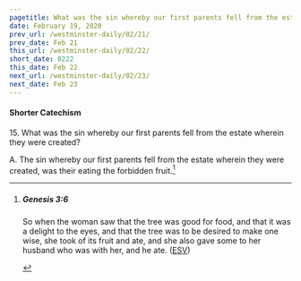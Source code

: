 ```yaml
---
pagetitle: What was the sin whereby our first parents fell from the estate wherein they were created?
date: February 19, 2020
prev_url: /westminster-daily/02/21/
prev_date: Feb 21
this_url: /westminster-daily/02/22/
short_date: 0222
this_date: Feb 22
next_url: /westminster-daily/02/23/
next_date: Feb 23
---
```


#### Shorter Catechism

15\. What was the sin whereby our first parents fell from the estate wherein they were created?

A. The sin whereby our first parents fell from the estate wherein they were created, was their eating the forbidden fruit.[^fnref:wsc1]


[^fnref:wsc1]: <div class="esv"><h5>Genesis 3:6</h5> <div class="esv-text"><p id="p01003006.01-1">So when the woman saw that the tree was good for food, and that it was a delight to the eyes, and that the tree was to be desired to make one wise, she took of its fruit and ate, and she also gave some to her husband who was with her, and he ate.  (<a href="http://www.esv.org" class="copyright">ESV</a>)</p> </div> </div>

